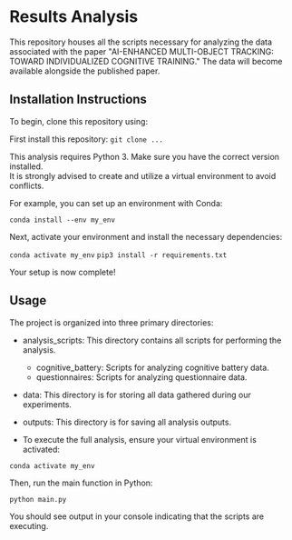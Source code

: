 # Results Analysis
This repository houses all the scripts necessary for analyzing the data associated with the paper 
"AI-ENHANCED MULTI-OBJECT TRACKING: TOWARD INDIVIDUALIZED COGNITIVE TRAINING." 
The data will become available alongside the published paper.

## Installation Instructions
To begin, clone this repository using:

First install this repository:
`git clone ...`

This analysis requires Python 3. Make sure you have the correct version installed.  
It is strongly advised to create and utilize a virtual environment to avoid conflicts. 

For example, you can set up an environment with Conda:

`conda install --env my_env`

Next, activate your environment and install the necessary dependencies:

`conda activate my_env`
`pip3 install -r requirements.txt`

Your setup is now complete!

## Usage

The project is organized into three primary directories:

- analysis_scripts: This directory contains all scripts for performing the analysis.
  - cognitive_battery: Scripts for analyzing cognitive battery data.
  - questionnaires: Scripts for analyzing questionnaire data.
- data: This directory is for storing all data gathered during our experiments.
- outputs: This directory is for saving all analysis outputs.

- To execute the full analysis, ensure your virtual environment is activated:

`conda activate my_env`

Then, run the main function in Python:

`python main.py`

You should see output in your console indicating that the scripts are executing.